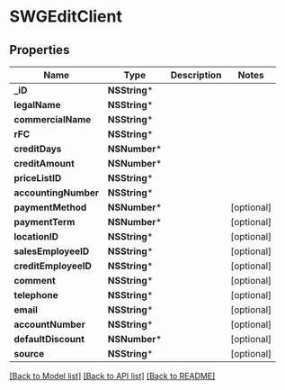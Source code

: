 # SWGEditClient

## Properties
Name | Type | Description | Notes
------------ | ------------- | ------------- | -------------
**_iD** | **NSString*** |  | 
**legalName** | **NSString*** |  | 
**commercialName** | **NSString*** |  | 
**rFC** | **NSString*** |  | 
**creditDays** | **NSNumber*** |  | 
**creditAmount** | **NSNumber*** |  | 
**priceListID** | **NSString*** |  | 
**accountingNumber** | **NSString*** |  | 
**paymentMethod** | **NSNumber*** |  | [optional] 
**paymentTerm** | **NSNumber*** |  | [optional] 
**locationID** | **NSString*** |  | [optional] 
**salesEmployeeID** | **NSString*** |  | [optional] 
**creditEmployeeID** | **NSString*** |  | [optional] 
**comment** | **NSString*** |  | [optional] 
**telephone** | **NSString*** |  | [optional] 
**email** | **NSString*** |  | [optional] 
**accountNumber** | **NSString*** |  | [optional] 
**defaultDiscount** | **NSNumber*** |  | [optional] 
**source** | **NSString*** |  | [optional] 

[[Back to Model list]](../README.md#documentation-for-models) [[Back to API list]](../README.md#documentation-for-api-endpoints) [[Back to README]](../README.md)


